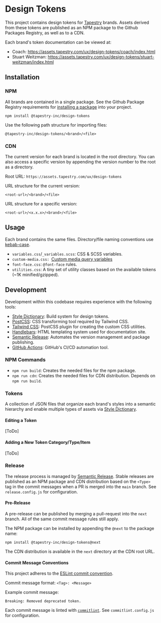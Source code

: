# Design Tokens

This project contains design tokens for [Tapestry](https://www.tapestry.com/) brands. Assets derived from these tokens are published as an NPM package to the Github Packages Registry, as well as to a CDN.

Each brand's token documentation can be viewed at:

- Coach: <https://assets.tapestry.com/ux/design-tokens/coach/index.html>
- Stuart Weitzman: <https://assets.tapestry.com/ux/design-tokens/stuart-weitzman/index.html>

## Installation

### NPM

All brands are contained in a single package.
See the Github Package Registry requirements for [installing a package](https://docs.github.com/en/packages/working-with-a-github-packages-registry/working-with-the-npm-registry#installing-a-package) into your project.

```shell
npm install @tapestry-inc/design-tokens
```

Use the following path structure for importing files:

```
@tapestry-inc/design-tokens/<brand>/<file>
```

### CDN

The current version for each brand is located in the root directory. You can also access a specific version by appending the version number to the root as a directory.

Root URL: `https://assets.tapestry.com/ux/design-tokens`

URL structure for the current version:

```
<root-url>/<brand>/<file>
```

URL structure for a specific version:

```
<root-url>/<x.x.x>/<brand>/<file>
```

## Usage

Each brand contains the same files. Directory/file naming conventions use [kebab-case](<https://en.wikipedia.org/wiki/Naming_convention_(programming)#Delimiter-separated_words>).

- `variables.css`/`_variables.scss`: CSS & SCSS variables.
- `custom-media.css: `[Custom media query variables](https://drafts.csswg.org/mediaqueries-5/#custom-mq)
- `font-face.css`: `@font-face` rules.
- `utilities.css`: A tiny set of utility classes based on the available tokens (~1K minified/gzipped).

## Development

Development within this codebase requires experience with the following tools:

- [Style Dictionary](https://amzn.github.io/style-dictionary/): Build system for design tokens.
- [PostCSS](https://postcss.org/): CSS transforming tool required by Tailwind CSS.
- [Tailwind CSS](https://tailwindcss.com/docs): PostCSS plugin for creating the custom CSS utilities.
- [Handlebars](https://handlebarsjs.com/): HTML templating system used for documentation site.
- [Semantic Release](https://semantic-release.gitbook.io/semantic-release/): Automates the version management and package publishing.
- [GitHub Actions](https://docs.github.com/en/actions/learn-github-actions/introduction-to-github-actions): GitHub's CI/CD automation tool.

### NPM Commands

- `npm run build`: Creates the needed files for the npm package.
- `npm run cdn`: Creates the needed files for CDN distribution. Depends on `npm run build`.

### Tokens

A collection of JSON files that organize each brand's styles into a semantic hierarchy and enable multiple types of assets via [Style Dictionary](https://amzn.github.io/style-dictionary/#/README).

#### Editing a Token

[ToDo]

#### Adding a New Token Category/Type/Item

[ToDo]

### Release

The release process is managed by [Semantic Release](https://semantic-release.gitbook.io/semantic-release/). Stable releases are published as an NPM package and CDN distribution based on the `<Type>` tag in the commit messages when a PR is merged into the `main` branch. See `release.config.js` for configuration.

#### Pre-Release

A pre-release can be published by merging a pull-request into the `next` branch. All of the same commit message rules still apply.

The NPM package can be installed by appending the `@next` to the package name:

```
npm install @tapestry-inc/design-tokens@next
```

The CDN distribution is available in the `next` directory at the CDN root URL.

#### Commit Message Conventions

This project adheres to the [ESLint commit convention](https://github.com/conventional-changelog/conventional-changelog/tree/master/packages/conventional-changelog-eslint#readme).

Commit message format: `<Tag>: <Message>`

Example commit message:

```
Breaking: Removed deprecated token.
```

Each commit message is linted with [`commitlint`](https://commitlint.js.org). See `commitlint.config.js` for configuration.
